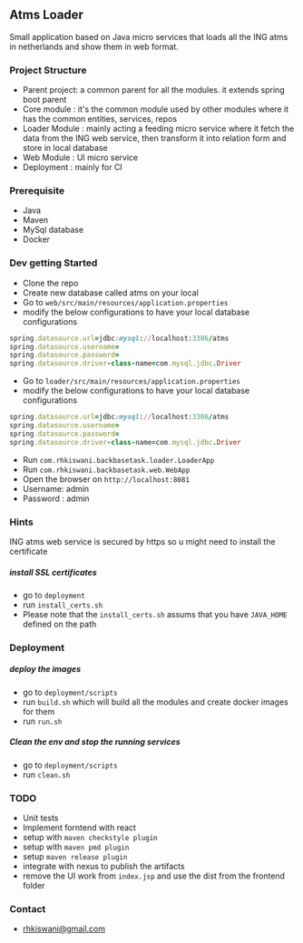 ## Atms Loader

Small application based on Java micro services that loads all the ING atms in netherlands and show them in web format.


### Project Structure

- Parent project: a common parent for all the modules. it extends spring boot parent 
- Core module : it's the common module used by other modules where it has the common entities, services, repos  
- Loader Module : mainly acting a feeding micro service where it fetch the data from the ING web service, then transform it into relation form and store in local database
- Web Module : UI micro service
- Deployment : mainly for CI

### Prerequisite 

- Java
- Maven 
- MySql database 
- Docker

### Dev getting Started

- Clone the repo 
- Create new database called atms on your local 
- Go to `web/src/main/resources/application.properties`
- modify the below configurations to have your local database configurations 

```ruby
spring.datasource.url=jdbc:mysql://localhost:3306/atms
spring.datasource.username=
spring.datasource.password=
spring.datasource.driver-class-name=com.mysql.jdbc.Driver
```
- Go to `loader/src/main/resources/application.properties`
- modify the below configurations to have your local database configurations 

```ruby
spring.datasource.url=jdbc:mysql://localhost:3306/atms
spring.datasource.username=
spring.datasource.password=
spring.datasource.driver-class-name=com.mysql.jdbc.Driver
```

- Run `com.rhkiswani.backbasetask.loader.LoaderApp`
- Run `com.rhkiswani.backbasetask.web.WebApp`
- Open the browser on `http://localhost:8081`
- Username: admin
- Password : admin

### Hints

ING atms web service is secured by https so u might need to install the certificate
##### install SSL certificates 
- go to `deployment`
- run `install_certs.sh`
- Please note that the `install_certs.sh` assums that you have `JAVA_HOME` defined on the path

### Deployment

##### deploy the images
- go to `deployment/scripts`
- run `build.sh` which will build all the modules and create docker images for them
- run `run.sh`

##### Clean the env and stop the running services
- go to `deployment/scripts`
- run `clean.sh`

### TODO
- Unit tests 
- Implement forntend with react
- setup with `maven checkstyle plugin`
- setup with `maven pmd plugin`
- setup `maven release plugin`
- integrate with nexus to publish the artifacts
- remove the UI work from `index.jsp` and use the dist from the frontend folder
 

### Contact
- rhkiswani@gmail.com

